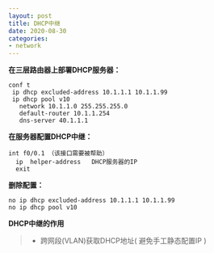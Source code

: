 ```yaml
---
layout: post
title: DHCP中继
date: 2020-08-30
categories:
- network
---
```

**在三层路由器上部署DHCP服务器：**

```
conf t
 ip dhcp excluded-address 10.1.1.1 10.1.1.99
 ip dhcp pool v10
   network 10.1.1.0 255.255.255.0
   default-router 10.1.1.254
   dns-server 40.1.1.1
```

**在服务器配置DHCP中继：**

```
int f0/0.1 （该接口需要被帮助）
  ip  helper-address   DHCP服务器的IP
  exit
```

**删除配置：**

```
no ip dhcp excluded-address 10.1.1.1 10.1.1.99
no ip dhcp pool v10
```

**DHCP中继的作用**

> * 跨网段(VLAN)获取DHCP地址( 避免手工静态配置IP )
